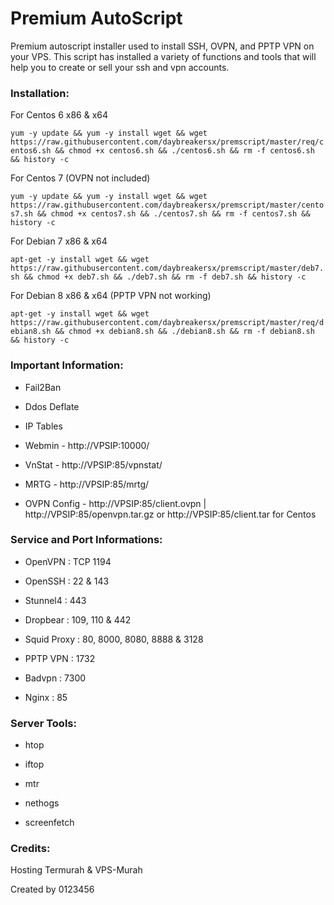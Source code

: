 # Premium AutoScript

Premium autoscript installer used to install SSH, OVPN, and PPTP VPN on your VPS. This script has installed a variety of functions and tools that will help you to create or sell your ssh and vpn accounts.

### Installation:

For Centos 6 x86 & x64

`yum -y update && yum -y install wget && wget https://raw.githubusercontent.com/daybreakersx/premscript/master/req/centos6.sh && chmod +x centos6.sh && ./centos6.sh && rm -f centos6.sh && history -c`



For Centos 7 (OVPN not included)

`yum -y update && yum -y install wget && wget https://raw.githubusercontent.com/daybreakersx/premscript/master/centos7.sh && chmod +x centos7.sh && ./centos7.sh && rm -f centos7.sh && history -c`



For Debian 7 x86 & x64

`apt-get -y install wget && wget https://raw.githubusercontent.com/daybreakersx/premscript/master/deb7.sh && chmod +x deb7.sh && ./deb7.sh && rm -f deb7.sh && history -c`



For Debian 8 x86 & x64 (PPTP VPN not working)

`apt-get -y install wget && wget https://raw.githubusercontent.com/daybreakersx/premscript/master/req/debian8.sh && chmod +x debian8.sh && ./debian8.sh && rm -f debian8.sh && history -c`




### Important Information:

- Fail2Ban

- Ddos Deflate

- IP Tables

- Webmin - http://VPSIP:10000/

- VnStat - http://VPSIP:85/vpnstat/

- MRTG - http://VPSIP:85/mrtg/

- OVPN Config - http://VPSIP:85/client.ovpn | http://VPSIP:85/openvpn.tar.gz or http://VPSIP:85/client.tar for Centos


### Service and Port Informations:

- OpenVPN : TCP 1194

- OpenSSH : 22 & 143

- Stunnel4 : 443

- Dropbear : 109, 110 & 442

- Squid Proxy : 80, 8000, 8080, 8888 & 3128

- PPTP VPN : 1732

- Badvpn : 7300

- Nginx : 85


### Server Tools:

- htop

- iftop

- mtr

- nethogs

- screenfetch


### Credits:

Hosting Termurah & VPS-Murah







Created by 0123456
